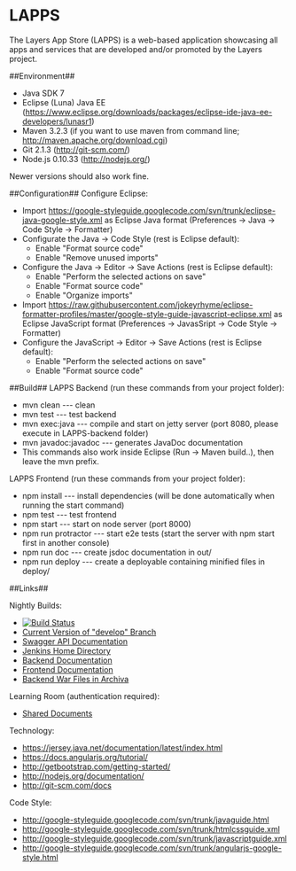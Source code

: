 LAPPS
=====

The Layers App Store (LAPPS) is a web-based application showcasing all apps and services that are developed and/or promoted by the Layers project.

##Environment##
* Java SDK 7
* Eclipse (Luna) Java EE (https://www.eclipse.org/downloads/packages/eclipse-ide-java-ee-developers/lunasr1)
* Maven 3.2.3 (if you want to use maven from command line; http://maven.apache.org/download.cgi)
* Git 2.1.3 (http://git-scm.com/)
* Node.js 0.10.33 (http://nodejs.org/)

Newer versions should also work fine.

##Configuration##
Configure Eclipse:
* Import https://google-styleguide.googlecode.com/svn/trunk/eclipse-java-google-style.xml as Eclipse Java format (Preferences -> Java -> Code Style -> Formatter)
* Configurate the Java -> Code Style (rest is Eclipse default):
  * Enable "Format source code"
  * Enable "Remove unused imports"
* Configure the Java -> Editor -> Save Actions (rest is Eclipse default):
  * Enable "Perform the selected actions on save"
  * Enable "Format source code"
  * Enable "Organize imports"
* Import https://raw.githubusercontent.com/jokeyrhyme/eclipse-formatter-profiles/master/google-style-guide-javascript-eclipse.xml as Eclipse JavaScript format (Preferences -> JavasSript -> Code Style -> Formatter)
* Configure the JavaScript -> Editor -> Save Actions (rest is Eclipse default):
  * Enable "Perform the selected actions on save"
  * Enable "Format source code"

##Build##
LAPPS Backend (run these commands from your project folder):
* mvn clean           --- clean
* mvn test            --- test backend
* mvn exec:java       --- compile and start on jetty server (port 8080, please execute in LAPPS-backend folder)
* mvn javadoc:javadoc --- generates JavaDoc documentation
* This commands also work inside Eclipse (Run -> Maven build..), then leave the mvn prefix.

LAPPS Frontend (run these commands from your project folder):
* npm install        --- install dependencies (will be done automatically when running the start command)
* npm test           --- test frontend
* npm start          --- start on node server (port 8000)
* npm run protractor --- start e2e tests (start the server with npm start first in another console)  
* npm run doc 		 --- create jsdoc documentation in out/
* npm run deploy	 --- create a deployable containing minified files in deploy/

##Links##

Nightly Builds:
* [![Build Status](http://layers.dbis.rwth-aachen.de/jenkins/job/LAPPS/badge/icon)](http://layers.dbis.rwth-aachen.de/jenkins/job/LAPPS/)
* [Current Version of "develop" Branch](http://buche.informatik.rwth-aachen.de:9080/lapps-0.3-SNAPSHOT/)
* [Swagger API Documentation](http://buche.informatik.rwth-aachen.de:9080/lapps-0.3-SNAPSHOT/swagger-documentation/)
* [Jenkins Home Directory](http://layers.dbis.rwth-aachen.de/jenkins/job/LAPPS/)
* [Backend Documentation](http://layers.dbis.rwth-aachen.de/jenkins/job/LAPPS/de.rwth.dbis.layers.lapps$LAPPS-backend/javadoc/)
* [Frontend Documentation](http://layers.dbis.rwth-aachen.de/jenkins/job/LAPPS/JavaScript_Documentation/)
* [Backend War Files in Archiva](http://role.dbis.rwth-aachen.de:9911/archiva/browse/de.rwth.dbis.layers.lapps)

Learning Room (authentication required):  
* [Shared Documents](https://www3.elearning.rwth-aachen.de/ws14/14ws-29924/collaboration/Lists/SharedDocuments/Forms/AllItems.aspx?RootFolder=%2Fws14%2F14ws-29924%2Fcollaboration%2FLists%2FSharedDocuments%2FLAPPS&FolderCTID=0x0120005A033B78570B2D45A235DFFEE8383BD0&View=%7B31481E6C-CB5F-4BD5-9CC5-643AF904FC96%7D&InitialTabId=Ribbon%2EDocument&VisibilityContext=WSSTabPersistence)

Technology:
* https://jersey.java.net/documentation/latest/index.html
* https://docs.angularjs.org/tutorial/
* http://getbootstrap.com/getting-started/
* http://nodejs.org/documentation/
* http://git-scm.com/docs

Code Style:
* http://google-styleguide.googlecode.com/svn/trunk/javaguide.html
* http://google-styleguide.googlecode.com/svn/trunk/htmlcssguide.xml
* http://google-styleguide.googlecode.com/svn/trunk/javascriptguide.xml
* http://google-styleguide.googlecode.com/svn/trunk/angularjs-google-style.html
